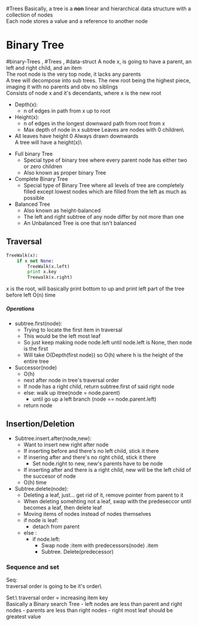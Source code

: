 #Trees
Basically, a tree is a **non** linear and hierarchical data structure with a collection of nodes \
Each node stores a value and a reference to another node



# Binary Tree
#binary-Trees , #Trees , #data-struct
A node x, is going to have a parent, an left and right child, and an item\
The root node is the very top node, it lacks any parents\
A tree will decompose into sub trees. The new root being the highest piece, imaging it with no parents and obv no siblings\
	Consists of node x and it's decendants, where x is the new root
- Depth(x):
	- n of edges in path from x up to root
- Height(x):
	- n of edges in the longest downward path from root from x
	- Max depth of node in x subtree
Leaves are nodes with 0 children\ 
- All leaves have height 0 
Always drawn downwards\
A tree will have a height(x)\
* Full binary Tree
	* Special type of binary tree where every parent node has either two or zero children
	* Also known as proper binary Tree
* Complete Binary Tree
	* Special type of Binary Tree where all levels of tree are completely filled except lowest nodes which are filled from the left as much as possible 
* Balanced Tree
	* Also known as height-balanced
	* The left and right subtree of any node differ by not more than one
	* An Unbalanced Tree is one that isn't balanced 
## Traversal
```Python
TreeWalk(x):
	if x not None:
		TreeWalk(x.left)
		print x.key
		Treewalk(x.right)
```
x is the root, will basically print bottom to up and print left part of the tree before left
O(n) time
##### Operations
* subtree.first(node):
	* Trying to locate the first item in traversal
	* This would be the left most leaf
	* So just keep making node node.left until node.left is None, then node is the first
	* Will take O(Depth(first node)) so O(h) where h is the height of the entire tree 
* Successor(node)
	* O(h)
	* next after node in tree's traversal order 
	* If node has a right child, return subtree.first of said right node 
	* else: walk up itree(node = node.parent) 
		* until go up a left branch (node == node.parent.left) 
	* return node
## Insertion/Deletion
- Subtree.insert.after(node,new):
	- Want to insert new right after node
	- If inserting before and there's no left child, stick it there
	- If insering after and there's no right child, stick it there
		- Set node.right to new, new's parents have to be node
	- If inserting after and there is a right child, new will be the left child of the succesor of node
	- O(h) time
- Subtree.delete(node):
	- Deleting a leaf, just... get rid of it, remove pointer from parent to it
	- When deleting somehting not a leaf, swap with the predeseccor until becomes a leaf,  then delete leaf
	- Moving items of nodes instead of nodes themselves
	- if node is leaf: 
		- detach from parent
	- else :
		- if node.left: 
			- Swap node :item with predecessors(node) .item 
			* Subtree. Delete(predecessor)
### Sequence and set
Seq:\
	traversal order is going to be it's order\
	
Set:\ 
	traversal order = increasing item key\
	Basically a Binary search Tree
	- left nodes are less than parent and right nodes
	- parents are less than right nodes
	- right most leaf should be greatest value 
